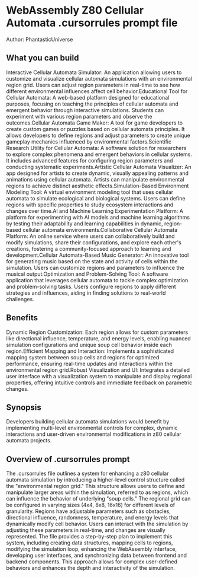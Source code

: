 # WebAssembly Z80 Cellular Automata .cursorrules prompt file

Author: PhantasticUniverse

## What you can build
Interactive Cellular Automata Simulator: An application allowing users to customize and visualize cellular automata simulations with an environmental region grid. Users can adjust region parameters in real-time to see how different environmental influences affect cell behavior.Educational Tool for Cellular Automata: A web-based platform designed for educational purposes, focusing on teaching the principles of cellular automata and emergent behavior through interactive simulations. Students can experiment with various region parameters and observe the outcomes.Cellular Automata Game Maker: A tool for game developers to create custom games or puzzles based on cellular automata principles. It allows developers to define regions and adjust parameters to create unique gameplay mechanics influenced by environmental factors.Scientific Research Utility for Cellular Automata: A software solution for researchers to explore complex phenomena and emergent behaviors in cellular systems. It includes advanced features for configuring region parameters and conducting systematic experiments.Artistic Cellular Automata Visualizer: An app designed for artists to create dynamic, visually appealing patterns and animations using cellular automata. Artists can manipulate environmental regions to achieve distinct aesthetic effects.Simulation-Based Environment Modeling Tool: A virtual environment modeling tool that uses cellular automata to simulate ecological and biological systems. Users can define regions with specific properties to study ecosystem interactions and changes over time.AI and Machine Learning Experimentation Platform: A platform for experimenting with AI models and machine learning algorithms by testing their adaptability and learning capabilities in dynamic, region-based cellular automata environments.Collaborative Cellular Automata Platform: An online service where users can collaboratively build and modify simulations, share their configurations, and explore each other's creations, fostering a community-focused approach to learning and development.Cellular Automata-Based Music Generator: An innovative tool for generating music based on the state and activity of cells within the simulation. Users can customize regions and parameters to influence the musical output.Optimization and Problem-Solving Tool: A software application that leverages cellular automata to tackle complex optimization and problem-solving tasks. Users configure regions to apply different strategies and influences, aiding in finding solutions to real-world challenges.

## Benefits
Dynamic Region Customization: Each region allows for custom parameters like directional influence, temperature, and energy levels, enabling nuanced simulation configurations and unique soup cell behavior inside each region.Efficient Mapping and Interaction: Implements a sophisticated mapping system between soup cells and regions for optimized performance, ensuring real-time updates and interactions within the environmental region grid.Robust Visualization and UI: Integrates a detailed user interface with a visualization system to manipulate and display regional properties, offering intuitive controls and immediate feedback on parametric changes.

## Synopsis
Developers building cellular automata simulations would benefit by implementing multi-level environmental controls for complex, dynamic interactions and user-driven environmental modifications in z80 cellular automata projects.

## Overview of .cursorrules prompt
The .cursorrules file outlines a system for enhancing a z80 cellular automata simulation by introducing a higher-level control structure called the "environmental region grid." This structure allows users to define and manipulate larger areas within the simulation, referred to as regions, which can influence the behavior of underlying "soup cells." The regional grid can be configured in varying sizes (4x4, 8x8, 16x16) for different levels of granularity. Regions have adjustable parameters such as obstacles, directional influence, randomness, temperature, and energy levels that dynamically modify cell behavior. Users can interact with the simulation by adjusting these parameters in real-time, and changes are visually represented. The file provides a step-by-step plan to implement this system, including creating data structures, mapping cells to regions, modifying the simulation loop, enhancing the WebAssembly interface, developing user interfaces, and synchronizing data between frontend and backend components. This approach allows for complex user-defined behaviors and enhances the depth and interactivity of the simulation.

